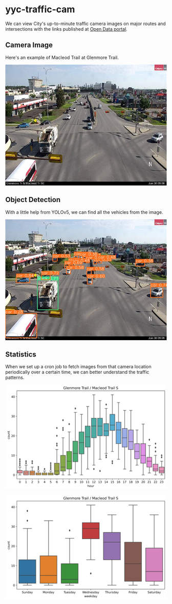 # yyc-traffic-cam

We can view City's up-to-minute traffic camera images on major routes and intersections with the links published at [Open Data portal](https://data.calgary.ca/Transportation-Transit/Traffic-Cameras/k7p9-kppz).

## Camera Image

Here's an example of Macleod Trail at Glenmore Trail.

![Example Shot from Traffic Camera](example-input.jpg)

## Object Detection

With a little help from YOLOv5, we can find all the vehicles from the image.

![Vehicle Detection](example-output.jpg)

## Statistics

When we set up a cron job to fetch images from that camera location periodically over a certain time,
we can better understand the traffic patterns.

![Summary by hour of day](example-summary-hour.png)

![Summary by day of week](example-summary-weekday.png)
